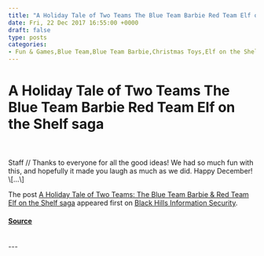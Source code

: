 ```yaml
---
title: "A Holiday Tale of Two Teams The Blue Team Barbie Red Team Elf on the Shelf saga"
date: Fri, 22 Dec 2017 16:55:00 +0000
draft: false
type: posts
categories: 
- Fun & Games,Blue Team,Blue Team Barbie,Christmas Toys,Elf on the Shelf,fun and games,infosec,Red Team,Red Team Elf on the Shelf
---
```

# A Holiday Tale of Two Teams The Blue Team Barbie Red Team Elf on the Shelf saga

<br/>

<br/>
Staff // Thanks to everyone for all the good ideas! We had so much fun with this, and hopefully it made you laugh as much as we did. Happy December! \[…\]

The post [A Holiday Tale of Two Teams: The Blue Team Barbie & Red Team Elf on the Shelf saga](https://www.blackhillsinfosec.com/holiday-tale-two-teams-blue-team-barbie-red-team-elf-shelf-saga/) appeared first on [Black Hills Information Security](https://www.blackhillsinfosec.com).

#### [Source](https://www.blackhillsinfosec.com/holiday-tale-two-teams-blue-team-barbie-red-team-elf-shelf-saga/)

<br/>
---
